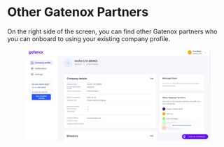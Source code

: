 # Other Gatenox Partners

On the right side of the screen, you can find other Gatenox partners who you can onboard to using your existing company profile.

<figure><img src="../../.gitbook/assets/Other_Gatenox_partners (1).png" alt=""><figcaption></figcaption></figure>
